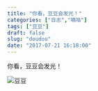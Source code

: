 ```yaml
---
title: "你看，豆豆会发光！"
categories: ["日志","嘀咕"]
tags: ["豆豆"]
draft: false
slug: "doudou"
date: "2017-07-21 16:18:00"
---
```


你看，豆豆会发光！

![豆豆](https://cdn.jsdelivr.net/gh/eallion/eallion.github.io@main/images/2017/07/21/1995709596.jpg)
